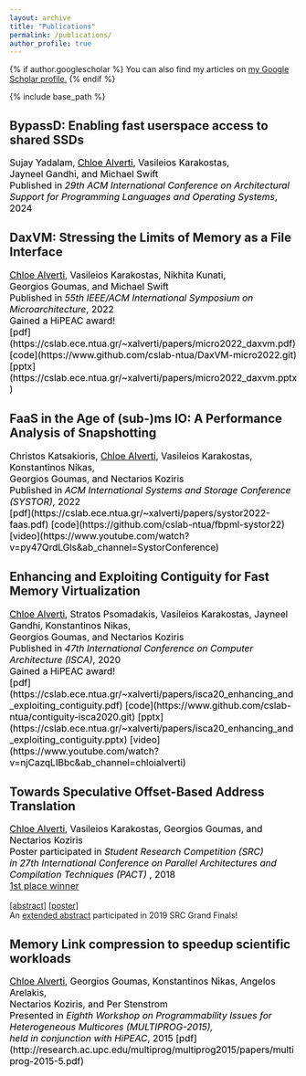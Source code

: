 ```yaml
---
layout: archive
title: "Publications"
permalink: /publications/
author_profile: true
---
```


{% if author.googlescholar %}
  You can also find my articles on <u><a href="{{author.googlescholar}}">my Google Scholar profile</a>.</u>
{% endif %}

{% include base_path %}

## BypassD: Enabling fast userspace access to shared SSDs
<p style="color:black;font-size:16px;" markdown="1"> Sujay Yadalam, <ins>Chloe Alverti</ins>, Vasileios Karakostas, <br/>Jayneel Gandhi, and Michael Swift
<br/>Published in <i>29th ACM International Conference on Architectural Support for Programming Languages and Operating Systems</i>, 2024 
</p>

## DaxVM: Stressing the Limits of Memory as a File Interface
<p style="color:black;font-size:16px;" markdown="1"> <ins>Chloe Alverti</ins>, Vasileios Karakostas, Nikhita Kunati, <br/>Georgios Goumas, and Michael Swift
<br/>Published in <i>55th IEEE/ACM International Symposium on Microarchitecture</i>, 2022 
<br/>Gained a HiPEAC award!
<br/>
[pdf](https://cslab.ece.ntua.gr/~xalverti/papers/micro2022_daxvm.pdf) 
[code](https://www.github.com/cslab-ntua/DaxVM-micro2022.git) 
[pptx](https://cslab.ece.ntua.gr/~xalverti/papers/micro2022_daxvm.pptx) 
</p>


## FaaS in the Age of (sub-)ms IO: A Performance Analysis of Snapshotting
<p style="color:black;font-size:16px;" markdown="1"> Christos Katsakioris, <ins>Chloe Alverti</ins>, Vasileios Karakostas, 
Konstantinos Nikas,<br/>Georgios Goumas, and Nectarios Koziris
<br/>Published in <i>ACM International Systems and Storage Conference (SYSTOR)</i>, 2022 
<br/>
[pdf](https://cslab.ece.ntua.gr/~xalverti/papers/systor2022-faas.pdf) 
[code](https://github.com/cslab-ntua/fbpml-systor22) 
[video](https://www.youtube.com/watch?v=py47QrdLGls&ab_channel=SystorConference)
</p>


## Enhancing and Exploiting Contiguity for Fast Memory Virtualization
<p style="color:black;font-size:16px;" markdown="1"> <ins>Chloe Alverti</ins>, Stratos Psomadakis, Vasileios Karakostas, Jayneel Gandhi, 
Konstantinos Nikas,<br/>Georgios Goumas, and Nectarios Koziris
<br/>Published in <i>47th International Conference on Computer Architecture (ISCA)</i>, 2020 
<br/>Gained a HiPEAC award!
<br/>
[pdf](https://cslab.ece.ntua.gr/~xalverti/papers/isca20_enhancing_and_exploiting_contiguity.pdf) 
[code](https://www.github.com/cslab-ntua/contiguity-isca2020.git) 
[pptx](https://cslab.ece.ntua.gr/~xalverti/papers/isca20_enhancing_and_exploiting_contiguity.pptx) 
[video](https://www.youtube.com/watch?v=njCazqLIBbc&ab_channel=chloialverti)
</p>

## Towards Speculative Offset-Based Address Translation
<p style="color:black;font-size:16px;" markdown="1"> <ins>Chloe Alverti</ins>, Vasileios Karakostas, Georgios Goumas, and Nectarios Koziris
<br/>Poster participated in <i> Student Research Competition (SRC) <br/> in 27th International Conference on Parallel Architectures and Compilation Techniques (PACT) </i>, 2018<br/><a href='https://src.acm.org/winners/2019' color='black'> 1st place winner </a>

[[abstract]](https://cslab.ece.ntua.gr/~xalverti/papers/Pact_2018.pdf) [[poster]](https://cslab.ece.ntua.gr/~xalverti/papers/Pact2018_Poster.pdf)
<br/>
An [extended abstract](https://cslab.ece.ntua.gr/~xalverti/papers/SRC.pdf) participated in 2019 SRC Grand Finals!
</p>

## Memory Link compression to speedup scientific workloads
<p style="color:black;font-size:16px;" markdown="1"> <ins>Chloe Alverti</ins>, Georgios Goumas, Konstantinos Nikas, Angelos Arelakis,
<br/> Nectarios Koziris, and Per Stenstrom
<br/>Presented in <i> Eighth Workshop on Programmability Issues for Heterogeneous Multicores (MULTIPROG-2015),
<br/> held in conjunction with HiPEAC</i>, 2015
[pdf](http://research.ac.upc.edu/multiprog/multiprog2015/papers/multiprog-2015-5.pdf)
</p>
